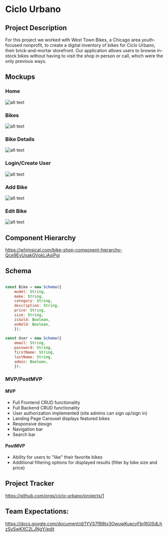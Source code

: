 # Ciclo Urbano


## Project Description

For this project we worked with West Town Bikes, a Chicago area youth-focused nonprofit, to create a digital inventory of bikes for Ciclo Urbano, their brick-and-mortar storefront. Our application allows users to browse in-stock bikes without having to visit the shop in person or call, which were the only previous ways. 

## Mockups

### Home
![alt text](https://i.imgur.com/1jsouiKm.png "Mockup - Home")

### Bikes
![alt text](https://i.imgur.com/Cc0JBrFm.png "Mockup - Bikes")

### Bike Details
![alt text](https://i.imgur.com/7LD4dlom.png "Mockup - Details")

### Login/Create User
![alt text](https://i.imgur.com/QuWea8Em.png "Mockup - Login")

### Add Bike
![alt text](https://i.imgur.com/hp8AWZOm.png "Mockup - Add")

### Edit Bike
![alt text](https://i.imgur.com/XyINdn6m.png "Mockup - Edit")

## Component Hierarchy

https://whimsical.com/bike-shop-component-hierarchy-Qce9EyUxakGVpkLiAsjPgi

## Schema


```jsx

const Bike = new Schema({
    model: String,
    make: String,
    category: String,
    description: String,
    price: String,
    size: String,
    isSold: Boolean,
    onHold: Boolean,
    });
 
const User = new Schema({
    email: String,
    password: String,
    firstName: String,
    lastName: String,
    admin: Boolean,
    });

```

### MVP/PostMVP


#### MVP 

- Full Frontend CRUD functionality
- Full Backend CRUD functionality
- User authorization implemented (site admins can sign up/sign in)
- Landing Page Carousel displays featured bikes
- Responsive design
- Navigation bar
- Search bar 

#### PostMVP  

- Ability for users to "like" their favorite bikes
- Additional filtering options for displayed results (filter by bike size and price)

## Project Tracker

https://github.com/orgs/ciclo-urbano/projects/1


## Team Expectations:

https://docs.google.com/document/d/1YVS7fB8tx3OwuwKuecyFbrRGISdLhzSySwKXC2LJNgY/edit
